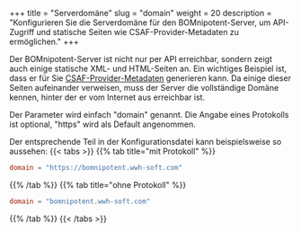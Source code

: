 +++
title = "Serverdomäne"
slug = "domain"
weight = 20
description = "Konfigurieren Sie die Serverdomäne für den BOMnipotent-Server, um API-Zugriff und statische Seiten wie CSAF-Provider-Metadaten zu ermöglichen."
+++

Der BOMnipotent-Server ist nicht nur per API erreichbar, sondern zeigt auch einige statische XML- und HTML-Seiten an. Ein wichtiges Beispiel ist, dass er für Sie [CSAF-Provider-Metadaten](/de/server/configuration/required/provider-metadata/) generieren kann. Da einige dieser Seiten aufeinander verweisen, muss der Server die vollständige Domäne kennen, hinter der er vom Internet aus erreichbar ist.

Der Parameter wird einfach "domain" genannt. Die Angabe eines Protokolls ist optional, "https" wird als Default angenommen.

Der entsprechende Teil in der Konfigurationsdatei kann beispielsweise so aussehen:
{{< tabs >}}
{{% tab title="mit Protokoll" %}}
```toml
domain = "https://bomnipotent.wwh-soft.com"
```
{{% /tab %}}
{{% tab title="ohne Protokoll" %}}
```toml
domain = "bomnipotent.wwh-soft.com"
```
{{% /tab %}}
{{< /tabs >}}
